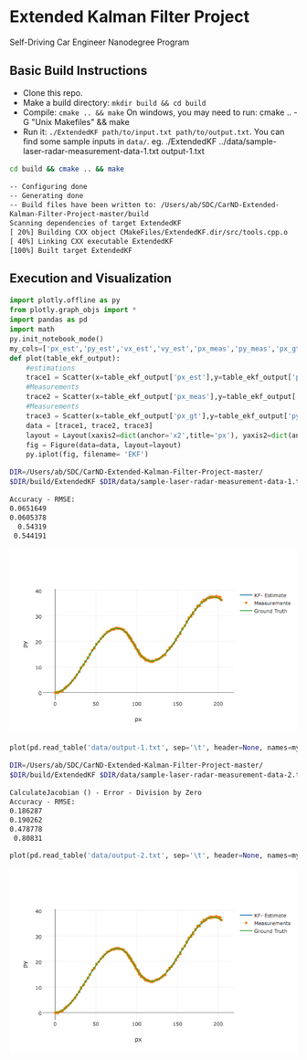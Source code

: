 
# Extended Kalman Filter Project

Self-Driving Car Engineer Nanodegree Program
## Basic Build Instructions

- Clone this repo.
- Make a build directory: `mkdir build && cd build`
- Compile: `cmake .. && make`
    On windows, you may need to run: cmake .. -G "Unix Makefiles" && make
 - Run it: `./ExtendedKF path/to/input.txt path/to/output.txt`. You can find some sample inputs in `data/`.
    eg. ./ExtendedKF ../data/sample-laser-radar-measurement-data-1.txt output-1.txt


```bash
cd build && cmake .. && make
```
    -- Configuring done
    -- Generating done
    -- Build files have been written to: /Users/ab/SDC/CarND-Extended-Kalman-Filter-Project-master/build
    Scanning dependencies of target ExtendedKF
    [ 20%] Building CXX object CMakeFiles/ExtendedKF.dir/src/tools.cpp.o
    [ 40%] Linking CXX executable ExtendedKF
    [100%] Built target ExtendedKF


## Execution and Visualization


```python
import plotly.offline as py
from plotly.graph_objs import *
import pandas as pd
import math
py.init_notebook_mode()
my_cols=['px_est','py_est','vx_est','vy_est','px_meas','py_meas','px_gt','py_gt','vx_gt','vy_gt']
def plot(table_ekf_output):
    #estimations
    trace1 = Scatter(x=table_ekf_output['px_est'],y=table_ekf_output['py_est'],xaxis='x2',yaxis='y2',name='KF- Estimate')
    #Measurements
    trace2 = Scatter(x=table_ekf_output['px_meas'],y=table_ekf_output['py_meas'],xaxis='x2',yaxis='y2',name = 'Measurements',mode = 'markers')
    #Measurements
    trace3 = Scatter(x=table_ekf_output['px_gt'],y=table_ekf_output['py_gt'],xaxis='x2',yaxis='y2',name = 'Ground Truth')
    data = [trace1, trace2, trace3]
    layout = Layout(xaxis2=dict(anchor='x2',title='px'), yaxis2=dict(anchor='y2',title='py'))
    fig = Figure(data=data, layout=layout)
    py.iplot(fig, filename= 'EKF')
```

```bash
DIR=/Users/ab/SDC/CarND-Extended-Kalman-Filter-Project-master/
$DIR/build/ExtendedKF $DIR/data/sample-laser-radar-measurement-data-1.txt $DIR/data/output-1.txt
```
    Accuracy - RMSE:
    0.0651649
    0.0605378
      0.54319
     0.544191

![Image](img2.png)
```python
plot(pd.read_table('data/output-1.txt', sep='\t', header=None, names=my_cols, lineterminator='\n'))
```

```bash
DIR=/Users/ab/SDC/CarND-Extended-Kalman-Filter-Project-master/
$DIR/build/ExtendedKF $DIR/data/sample-laser-radar-measurement-data-2.txt $DIR/data/output-2.txt
```
    CalculateJacobian () - Error - Division by Zero
    Accuracy - RMSE:
    0.186287
    0.190262
    0.478778
     0.80831
```python
plot(pd.read_table('data/output-2.txt', sep='\t', header=None, names=my_cols, lineterminator='\n'))
```
![Image](img1.png)
